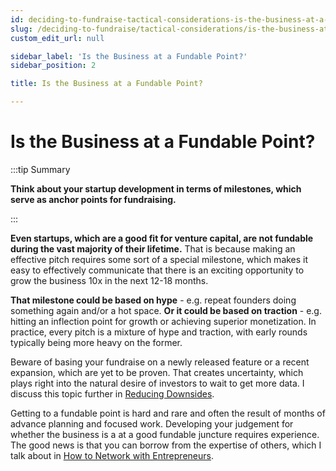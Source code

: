 ```yaml
---
id: deciding-to-fundraise-tactical-considerations-is-the-business-at-a-fundable-point
slug: /deciding-to-fundraise/tactical-considerations/is-the-business-at-a-fundable-point
custom_edit_url: null

sidebar_label: 'Is the Business at a Fundable Point?'
sidebar_position: 2

title: Is the Business at a Fundable Point?

---
```


# Is the Business at a Fundable Point?

:::tip Summary

**Think about your startup development in terms of milestones, which serve as anchor points for fundraising.**

:::

**Even startups, which are a good fit for venture capital, are not fundable during the vast majority of their lifetime.** That is because making an effective pitch requires some sort of a special milestone, which makes it easy to effectively communicate that there is an exciting opportunity to grow the business 10x in the next 12-18 months.

**That milestone could be based on hype** - e.g. repeat founders doing something again and/or a hot space. **Or it could be based on traction** - e.g. hitting an inflection point for growth or achieving superior monetization. In practice, every pitch is a mixture of hype and traction, with early rounds typically being more heavy on the former.

Beware of basing your fundraise on a newly released feature or a recent expansion, which are yet to be proven. That creates uncertainty, which plays right into the natural desire of investors to wait to get more data. I discuss this topic further in [Reducing Downsides](/phase-i-preparation/prepare-the-company/reducing-downsides).

Getting to a fundable point is hard and rare and often the result of months of advance planning and focused work. Developing your judgement for whether the business is a at a good fundable juncture requires experience. The good news is that you can borrow from the expertise of others, which I talk about in [How to Network with Entrepreneurs](/phase-i-preparation/network-with-vc-backed-entrepreneurs/how-to-network-with-vc-backed-entrepreneurs).